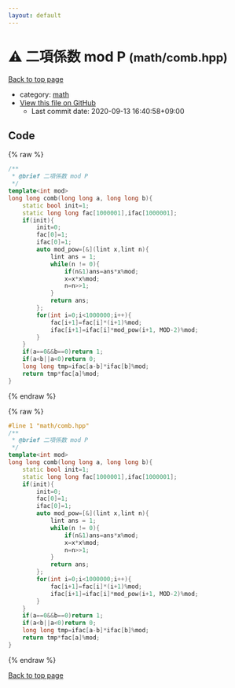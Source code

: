 ```yaml
---
layout: default
---
```


<!-- mathjax config similar to math.stackexchange -->
<script type="text/javascript" async
  src="https://cdnjs.cloudflare.com/ajax/libs/mathjax/2.7.5/MathJax.js?config=TeX-MML-AM_CHTML">
</script>
<script type="text/x-mathjax-config">
  MathJax.Hub.Config({
    TeX: { equationNumbers: { autoNumber: "AMS" }},
    tex2jax: {
      inlineMath: [ ['$','$'] ],
      processEscapes: true
    },
    "HTML-CSS": { matchFontHeight: false },
    displayAlign: "left",
    displayIndent: "2em"
  });
</script>

<script type="text/javascript" src="https://cdnjs.cloudflare.com/ajax/libs/jquery/3.4.1/jquery.min.js"></script>
<script src="https://cdn.jsdelivr.net/npm/jquery-balloon-js@1.1.2/jquery.balloon.min.js" integrity="sha256-ZEYs9VrgAeNuPvs15E39OsyOJaIkXEEt10fzxJ20+2I=" crossorigin="anonymous"></script>
<script type="text/javascript" src="../../assets/js/copy-button.js"></script>
<link rel="stylesheet" href="../../assets/css/copy-button.css" />


# :warning: 二項係数 mod P <small>(math/comb.hpp)</small>

<a href="../../index.html">Back to top page</a>

* category: <a href="../../index.html#7e676e9e663beb40fd133f5ee24487c2">math</a>
* <a href="{{ site.github.repository_url }}/blob/master/math/comb.hpp">View this file on GitHub</a>
    - Last commit date: 2020-09-13 16:40:58+09:00




## Code

<a id="unbundled"></a>
{% raw %}
```cpp
/**
 * @brief 二項係数 mod P
 */
template<int mod>
long long comb(long long a, long long b){
    static bool init=1;
    static long long fac[1000001],ifac[1000001];
    if(init){
        init=0;
        fac[0]=1;
        ifac[0]=1;
        auto mod_pow=[&](lint x,lint n){
            lint ans = 1;
            while(n != 0){
                if(n&1)ans=ans*x%mod;
                x=x*x%mod;
                n=n>>1;
            }
            return ans;
        };
        for(int i=0;i<1000000;i++){
            fac[i+1]=fac[i]*(i+1)%mod;
            ifac[i+1]=ifac[i]*mod_pow(i+1, MOD-2)%mod;
        }
    }
    if(a==0&&b==0)return 1;
    if(a<b||a<0)return 0;
    long long tmp=ifac[a-b]*ifac[b]%mod;
    return tmp*fac[a]%mod;
}
```
{% endraw %}

<a id="bundled"></a>
{% raw %}
```cpp
#line 1 "math/comb.hpp"
/**
 * @brief 二項係数 mod P
 */
template<int mod>
long long comb(long long a, long long b){
    static bool init=1;
    static long long fac[1000001],ifac[1000001];
    if(init){
        init=0;
        fac[0]=1;
        ifac[0]=1;
        auto mod_pow=[&](lint x,lint n){
            lint ans = 1;
            while(n != 0){
                if(n&1)ans=ans*x%mod;
                x=x*x%mod;
                n=n>>1;
            }
            return ans;
        };
        for(int i=0;i<1000000;i++){
            fac[i+1]=fac[i]*(i+1)%mod;
            ifac[i+1]=ifac[i]*mod_pow(i+1, MOD-2)%mod;
        }
    }
    if(a==0&&b==0)return 1;
    if(a<b||a<0)return 0;
    long long tmp=ifac[a-b]*ifac[b]%mod;
    return tmp*fac[a]%mod;
}

```
{% endraw %}

<a href="../../index.html">Back to top page</a>

